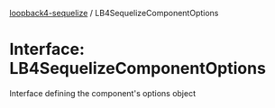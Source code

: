 [loopback4-sequelize](../README.md) / LB4SequelizeComponentOptions

# Interface: LB4SequelizeComponentOptions

Interface defining the component's options object
